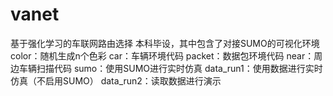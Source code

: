 # vanet
基于强化学习的车联网路由选择
本科毕设，其中包含了对接SUMO的可视化环境
color：随机生成n个色彩
car：车辆环境代码
packet：数据包环境代码
near：周边车辆扫描代码
sumo：使用SUMO进行实时仿真
data_run1：使用数据进行实时仿真（不启用SUMO）
data_run2：读取数据进行演示
